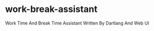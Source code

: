 work-break-assistant
====================

Work Time And Break Time Assistant Written By Dartlang And Web UI
